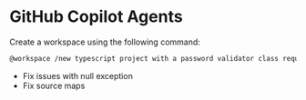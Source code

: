 # GitHub Copilot Agents

Create a workspace using the following command:

```bash
@workspace /new typescript project with a password validator class requiring a length of 6 chars. add webpack configuration and reference the bundle in index.html. add an input to enter the password and a submit button. write the output to a div in index.html
```

- Fix issues with null exception
- Fix source maps
